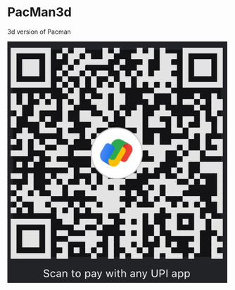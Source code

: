 # PacMan3d
3d version of Pacman


<a href="https://pay.google.com" target="_blank">
<img src="https://github.com/ravisairockey/VoiceChanger/blob/main/WhatsApp%20Image%202024-09-13%20at%2004.11.17_a883a27e.jpg" 
     alt="Voice Changer Screenshot" 
     width="500" 
     height="550" 
     title="Voice Changer Screenshot use for fun ">
</a>
